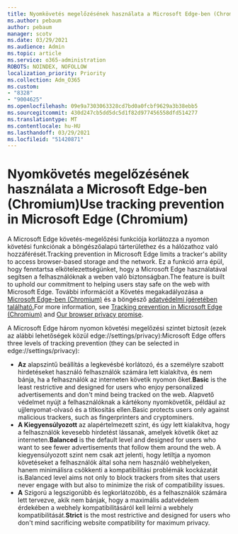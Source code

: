 ```yaml
---
title: Nyomkövetés megelőzésének használata a Microsoft Edge-ben (Chromium)
ms.author: pebaum
author: pebaum
manager: scotv
ms.date: 03/29/2021
ms.audience: Admin
ms.topic: article
ms.service: o365-administration
ROBOTS: NOINDEX, NOFOLLOW
localization_priority: Priority
ms.collection: Adm_O365
ms.custom:
- "8328"
- "9004625"
ms.openlocfilehash: 09e9a7303063328cd7bd0a0fcbf9629a3b38ebb5
ms.sourcegitcommit: 430d247cb5dd5dc5d1f82d977456558dfd514277
ms.translationtype: MT
ms.contentlocale: hu-HU
ms.lasthandoff: 03/29/2021
ms.locfileid: "51420871"
---
```

# <a name="use-tracking-prevention-in-microsoft-edge-chromium"></a><span data-ttu-id="ed59f-102">Nyomkövetés megelőzésének használata a Microsoft Edge-ben (Chromium)</span><span class="sxs-lookup"><span data-stu-id="ed59f-102">Use tracking prevention in Microsoft Edge (Chromium)</span></span>

<span data-ttu-id="ed59f-103">A Microsoft Edge követés-megelőzési funkciója korlátozza a nyomon követési funkciónak a böngészőalapú tárterülethez és a hálózathoz való hozzáférését.</span><span class="sxs-lookup"><span data-stu-id="ed59f-103">Tracking prevention in Microsoft Edge limits a tracker's ability to access browser-based storage and the network.</span></span> <span data-ttu-id="ed59f-104">Ez a funkció arra épül, hogy fenntartsa elkötelezettségünket, hogy a Microsoft Edge használatával segítsen a felhasználóknak a weben való biztonságban.</span><span class="sxs-lookup"><span data-stu-id="ed59f-104">The feature is built to uphold our commitment to helping users stay safe on the web with Microsoft Edge.</span></span> <span data-ttu-id="ed59f-105">További információt a Követés megakadályozása a [Microsoft Edge-ben (Chromium)](https://go.microsoft.com/fwlink/?linkid=2135435) és a böngésző [adatvédelmi ígéretében található.](https://go.microsoft.com/fwlink/?linkid=2135350)</span><span class="sxs-lookup"><span data-stu-id="ed59f-105">For more information, see [Tracking prevention in Microsoft Edge (Chromium)](https://go.microsoft.com/fwlink/?linkid=2135435) and [Our browser privacy promise](https://go.microsoft.com/fwlink/?linkid=2135350).</span></span>

<span data-ttu-id="ed59f-106">A Microsoft Edge három nyomon követési megelőzési szintet biztosít (ezek az alábbi lehetőségek közül edge://settings/privacy):</span><span class="sxs-lookup"><span data-stu-id="ed59f-106">Microsoft Edge offers three levels of tracking prevention (they can be selected in edge://settings/privacy):</span></span>

- <span data-ttu-id="ed59f-107">**Az** alapszintű beállítás a legkevésbé korlátozó, és a személyre szabott hirdetéseket használó felhasználók számára lett kialakítva, és nem bánja, ha a felhasználók az interneten követik nyomon őket.</span><span class="sxs-lookup"><span data-stu-id="ed59f-107">**Basic** is the least restrictive and designed for users who enjoy personalized advertisements and don't mind being tracked on the web.</span></span> <span data-ttu-id="ed59f-108">Alapvető védelmet nyújt a felhasználóknak a kártékony nyomkövetők, például az ujjlenyomat-olvasó és a titkosítás ellen.</span><span class="sxs-lookup"><span data-stu-id="ed59f-108">Basic protects users only against malicious trackers, such as fingerprinters and cryptominers.</span></span>
- <span data-ttu-id="ed59f-109">**A Kiegyensúlyozott** az alapértelmezett szint, és úgy lett kialakítva, hogy a felhasználók kevesebb hirdetést lássanak, amelyek követik őket az interneten.</span><span class="sxs-lookup"><span data-stu-id="ed59f-109">**Balanced** is the default level and designed for users who want to see fewer advertisements that follow them around the web.</span></span> <span data-ttu-id="ed59f-110">A kiegyensúlyozott szint nem csak azt jelenti, hogy letiltja a nyomon követéseket a felhasználók által soha nem használó webhelyeken, hanem minimálisra csökkenti a kompatibilitási problémák kockázatát is.</span><span class="sxs-lookup"><span data-stu-id="ed59f-110">Balanced level aims not only to block trackers from sites that users never engage with but also to minimize the risk of compatibility issues.</span></span>
- <span data-ttu-id="ed59f-111">**A** Szigorú a legszigorúbb és legkorlátozóbb, és a felhasználók számára lett tervezve, akik nem bánjak, hogy a maximális adatvédelem érdekében a webhely kompatibilitásáról kell leírni a webhely kompatibilitását.</span><span class="sxs-lookup"><span data-stu-id="ed59f-111">**Strict** is the most restrictive and designed for users who don't mind sacrificing website compatibility for maximum privacy.</span></span>